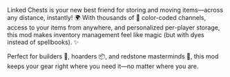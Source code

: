 Linked Chests is your new best friend for storing and moving items—across any distance, instantly! 🌍 With thousands of 🎨 color-coded channels, access to your items from anywhere, and personalized per-player storage, this mod makes inventory management feel like magic (but with dyes instead of spellbooks). ✨

Perfect for builders 🧱, hoarders 📦, and redstone masterminds 🧠, this mod keeps your gear right where you need it—no matter where you are.
